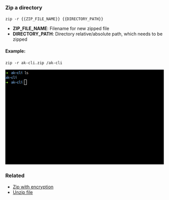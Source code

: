 ### Zip a directory

`zip -r {{ZIP_FILE_NAME}} {{DIRECTORY_PATH}}`

- <b>ZIP_FILE_NAME</b>: Filename for new zipped file
- <b>DIRECTORY_PATH</b>: Directory relative/absolute path, which needs to be zipped

#### Example:

`zip -r ak-cli.zip /ak-cli`


<img src="../../gifs/zip-command.gif" alt="Zip Command"/> <br>

### Related

- [Zip with encryption](zip-command-encryption.md)
- [Unzip file](unzip-command.md)